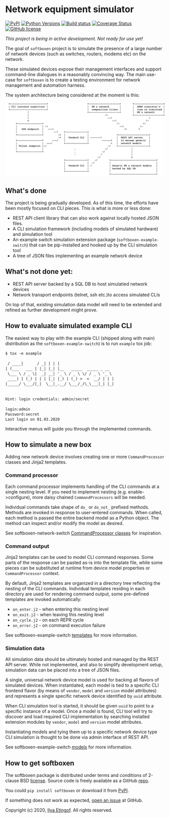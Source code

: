 
# Network equipment simulator

[![PyPI](https://img.shields.io/pypi/v/softboxen.svg?maxAge=1800)](https://pypi.org/project/softboxen)
[![Python Versions](https://img.shields.io/pypi/pyversions/softboxen.svg)](https://pypi.org/project/softboxen/)
[![Build status](https://travis-ci.org/etingof/softboxen.svg?branch=master)](https://secure.travis-ci.org/etingof/softboxen)
[![Coverage Status](https://img.shields.io/codecov/c/github/etingof/softboxen.svg)](https://codecov.io/github/etingof/softboxen)
[![GitHub license](https://img.shields.io/badge/license-BSD-blue.svg)](https://raw.githubusercontent.com/etingof/softboxen/master/LICENSE.rst)

*This project is being in active development. Not ready for use yet!*

The goal of `softboxen` project is to simulate the presence of a large number
of network devices (such as switches, routers, modems etc) on the network.

These simulated devices expose their management interfaces and support
command-line dialogues in a reasonably convincing way. The main use-case
for `softboxen` is to create a testing environment for network management
and automation harness.

The system architecture being considered at the moment is this:

![system architecture](docs/arch.png)

## What's done

The project is being gradually developed. As of this time, the efforts have
been mostly focused on CLI pieces. This is what is more or less done:

* REST API client library that can also work against locally hosted JSON
  files.
* A CLI simulation framework (including models of simulated hardware) and
  simulation tool
* An example switch simulation extension package (`softboxen-example-switch`)
  that can be pip-installed and hooked up by the CLI simulation tool
* A tree of JSON files implementing an example network device

## What's not done yet:

* REST API server backed by a SQL DB to host simulatied network devices
* Network transport endpoints (telnet, ssh etc.)to access simulated CLIs

On top of that, existing simulation data model will need to be extended
and refined as further development might prove.

## How to evaluate simulated example CLI

The easiest way to play with the example CLI (shipped along with main) distribution
as the `softboxen-example-switch`) is to run `example` tox job:

    $ tox -e example
    
     / ____|      / _| | | |
    | (___   ___ | |_| |_| |__   _____  _____ _ __
     \___ \ / _ \|  _| __| '_ \ / _ \ \/ / _ \ '_ \
     ____) | (_) | | | |_| |_) | (_) >  <  __/ | | |
    |_____/ \___/|_|  \__|_.__/ \___/_/\_\___|_| |_|
    
    
    Hint: login credentials: admin/secret
    
    login:admin
    Password:secret
    Last login on 01.03.2020

Interactive menus will guide you through the implemented commands.

## How to simulate a new box

Adding new network device involves creating one or more `CommandProcessor`
classes and Jinja2 templates.

### Command processor

Each command processor implements handling of the CLI commands at a single
nesting level. If you need to implement nesting (e.g. enable->configure), more
daisy chained `CommandProcessors` will be needed.

Individual commands take shape of `do_` or `do_not_` prefixed methods. Methods
are invoked in response to user-entered commands. When called, each method is
passed the entire backend model as a Python object. The method can inspect
and/or modify the model as desired.

See  softboxen-network-switch [CommandProcessor classes](https://github.com/etingof/softboxen/blob/master/examples/softboxen-example-switch/softboxen_example_switch/main.py#L12)
for inspiration.

### Command output

Jinja2 templates can be used to model CLI command responses. Some parts of the
response can be pasted as-is into the template file, while some pieces can be
substituted at runtime from device model properties or `CommandProcessor`
context.

By default, Jinja2 templates are organized in a directory tree reflecting
the nesting of the CLI commands. Individual templates residing in each
directory are used for rendering command output, some pre-defined templates
are invoked automatically:

* `on_enter.j2` - when entering this nesting level
* `on_exit.j2` - when leaving this nesting level
* `on_cycle.j2` - on each REPR cycle
* `on_error.j2` - on command execution failure

See softboxen-example-switch [templates](https://github.com/etingof/softboxen/tree/master/examples/softboxen-example-switch/softboxen_example_switch/templates/example/switch/1)
for more information.

### Simulation data

All simulation data should be ultimately hosted and managed by the REST API
server. While not implemented, and also to simplify development setup,
simulation data can be placed into a tree of JSON files.

A single, universal network device model is used for backing all flavors of
simulated devices. When instantiated, each model is tied to a specific CLI
frontend flavor (by means of `vendor`, `model` and `version` model attributes)
and represents a single specific network device identified by `uuid` attribute.

When CLI simulation tool is started, it should be given `uuid` to point to a
specific instance of a model. Once a model is found, CLI tool will try
to discover and load required CLI implementation by searching installed
extension modules by `vendor`, `model` and `version` model attributes.

Instantiating models and tying them up to a specific network device type
CLI simulation is thought to be done via admin interface of REST API.

See softboxen-example-switch [models](https://github.com/etingof/softboxen/tree/master/examples/models)
for more information.

## How to get softboxen

The softboxen package is distributed under terms and conditions of 2-clause
BSD [license](https://github.com/etingof/softboxen/LICENSE.rst). Source code is freely
available as a GitHub [repo](https://github.com/etingof/softboxen).

You could `pip install softboxen` or download it from [PyPI](https://pypi.org/project/softboxen).

If something does not work as expected, 
[open an issue](https://github.com/etingof/softboxen/issues) at GitHub.

Copyright (c) 2020, [Ilya Etingof](mailto:etingof@gmail.com). All rights reserved.
